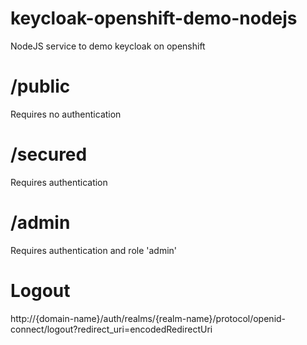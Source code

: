 # keycloak-openshift-demo-nodejs
NodeJS service to demo keycloak on openshift

# /public
Requires no authentication

# /secured
Requires authentication

# /admin
Requires authentication and role 'admin'

# Logout
http://{domain-name}/auth/realms/{realm-name}/protocol/openid-connect/logout?redirect_uri=encodedRedirectUri
